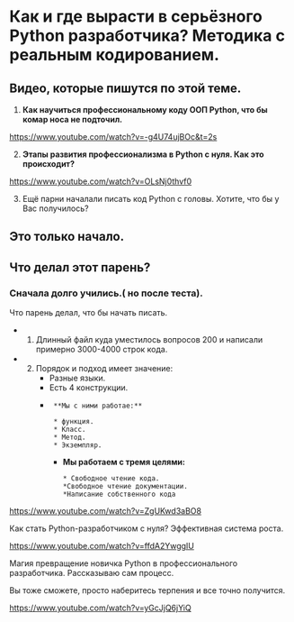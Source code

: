 # Как и где вырасти в серьёзного Python разработчика? Методика с реальным кодированием.

## Видео, которые пишутся по этой теме.

1. **Как научиться профессиональному коду ООП Python, что бы комар носа не подточил.**
   

https://www.youtube.com/watch?v=-g4U74ujBOc&t=2s

2. **Этапы развития профессионализма в Python с нуля. Как это происходит?**
   
https://www.youtube.com/watch?v=OLsNj0thvf0


3. Ещё парни началали писать код Python с головы. Хотите, что бы у Вас получилось?

## Это только начало.

## Что делал этот парень?

### Сначала долго учились.( но после теста).

Что парень делал, что бы начать писать.

- 1. Длинный файл куда уместилось вопросов 200 и написали примерно 3000-4000 строк кода.
- 2.  Порядок и подход имеет значение:
       - Разные языки.
       - Есть 4 конструкции.
       - 
              **Мы с ними работае:**
         
              * функция.
              * Класс.
              * Метод.
              * Экземпляр.
         
         - **Мы работаем с тремя целями:**
           
               * Свободное чтение кода.
               *Свободное чтение документации.
               *Написание собственного кода 

https://www.youtube.com/watch?v=ZgUKwd3aBO8

Как стать Python-разработчиком с нуля? Эффективная система роста.

https://www.youtube.com/watch?v=ffdA2YwggIU





Магия превращение новичка Python в профессионального разработчика. Рассказываю сам процесс.

Вы тоже сможете, просто наберитесь терпения и все точно получится.


https://www.youtube.com/watch?v=yGcJjQ6jYiQ